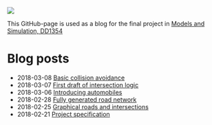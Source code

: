 <img src="http://www.wepsite.de/language_traffic_jam600pix.jpg">

This GitHub-page is used as a blog for the final project in [Models and Simulation, DD1354](https://www.kth.se/social/course/DD1354/)

# Blog posts

- 2018-03-08 [Basic collision avoidance](2018-03-08.md)
- 2018-03-07 [First draft of intersection logic](2018-03-07.md)
- 2018-03-06 [Introducing automobiles](2018-03-06.md)
- 2018-02-28 [Fully generated road network](2018-02-28.md)
- 2018-02-25 [Graphical roads and intersections](2018-02-25.md)
- 2018-02-21 [Project specification](2018-02-21.md)
